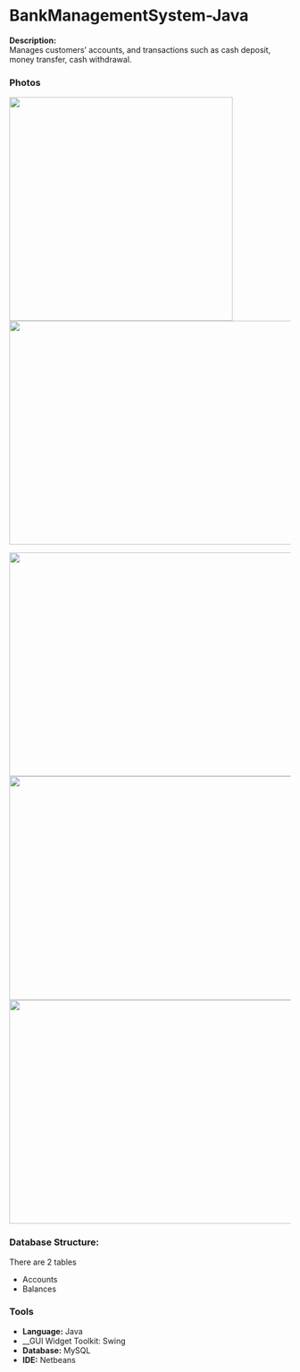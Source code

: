 # BankManagementSystem-Java

__Description:__ 	
Manages customers’ accounts, and transactions such as cash deposit, money transfer, cash withdrawal.

### Photos

<p float="left">
  <img src="https://user-images.githubusercontent.com/26554853/100834807-bf0d7100-3496-11eb-8161-999828bd5fd1.png" width="400" height="400"/>
  <img src="https://user-images.githubusercontent.com/26554853/100834815-c2086180-3496-11eb-8589-eb80b3f43051.png" width="600" height="400"/> 
</p>

<p float="left">
  <img src="https://user-images.githubusercontent.com/26554853/100834832-c9c80600-3496-11eb-8eb6-61930817b10c.png" width="600" height="400"/>
  <img src="https://user-images.githubusercontent.com/26554853/100834837-cc2a6000-3496-11eb-85f7-8ae876d43dc5.png" width="600" height="400"/> 
  <img src="https://user-images.githubusercontent.com/26554853/100834845-cdf42380-3496-11eb-8cf1-cb072e91cc74.png" width="600" height="400"/> 
</p>

### Database Structure:
There are 2 tables
* Accounts
* Balances

### Tools
* __Language:__ Java
* __GUI Widget Toolkit: Swing
* __Database:__ MySQL
* __IDE:__ Netbeans
